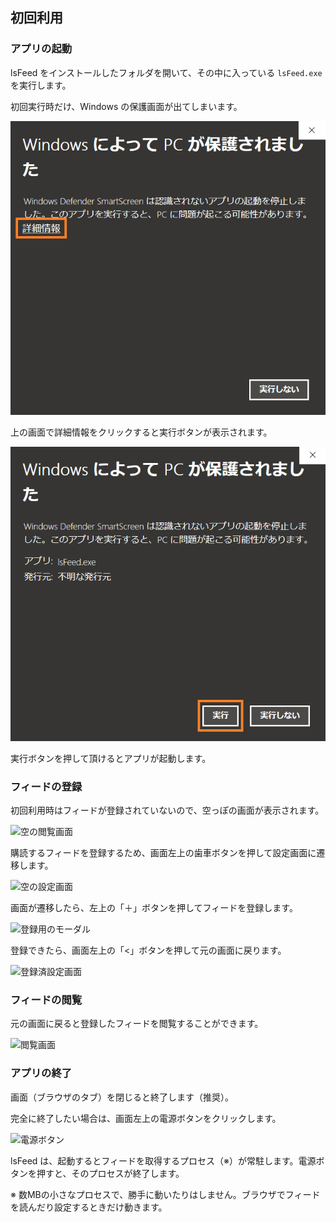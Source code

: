 ## 初回利用
### アプリの起動
lsFeed をインストールしたフォルダを開いて、その中に入っている `lsFeed.exe` を実行します。

初回実行時だけ、Windows の保護画面が出てしまいます。

![保護画面１](./first-time-using/hogo1.png)

上の画面で詳細情報をクリックすると実行ボタンが表示されます。

![保護画面２](./first-time-using/hogo2.png)

実行ボタンを押して頂けるとアプリが起動します。


### フィードの登録
初回利用時はフィードが登録されていないので、空っぽの画面が表示されます。

![空の閲覧画面]()

購読するフィードを登録するため、画面左上の歯車ボタンを押して設定画面に遷移します。

![空の設定画面]()

画面が遷移したら、左上の「＋」ボタンを押してフィードを登録します。

![登録用のモーダル]()

登録できたら、画面左上の「<」ボタンを押して元の画面に戻ります。

![登録済設定画面]()


### フィードの閲覧
元の画面に戻ると登録したフィードを閲覧することができます。

![閲覧画面]()


### アプリの終了
画面（ブラウザのタブ）を閉じると終了します（推奨）。

完全に終了したい場合は、画面左上の電源ボタンをクリックします。

![電源ボタン]()

lsFeed は、起動するとフィードを取得するプロセス（※）が常駐します。電源ボタンを押すと、そのプロセスが終了します。

※ 数MBの小さなプロセスで、勝手に動いたりはしません。ブラウザでフィードを読んだり設定するときだけ動きます。
